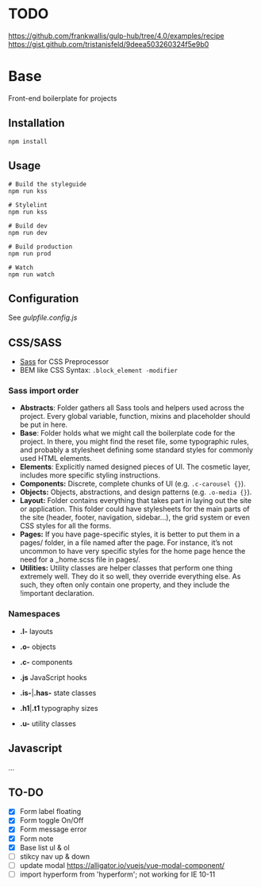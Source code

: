 # TODO
https://github.com/frankwallis/gulp-hub/tree/4.0/examples/recipe
https://gist.github.com/tristanisfeld/9deea503260324f5e9b0


# Base

Front-end boilerplate for projects

## Installation

```
npm install 
```

## Usage

```
# Build the styleguide
npm run kss

# Stylelint 
npm run kss

# Build dev 
npm run dev

# Build production 
npm run prod

# Watch
npm run watch
```

## Configuration

See *gulpfile.config.js*

## CSS/SASS

- [Sass](http://sass-lang.com/) for CSS Preprocessor
- BEM like CSS Syntax: `.block_element -modifier`

### Sass import order

- **Abstracts**: Folder gathers all Sass tools and helpers used across the project. Every global variable, function, mixins and placeholder should be put in here. 
- **Base**: Folder holds what we might call the boilerplate code for the project. In there, you might find the reset file, some typographic rules, and probably a stylesheet defining some standard styles for commonly used HTML elements. 
- **Elements**: Explicitly named designed pieces of UI. The cosmetic layer, includes more specific styling instructions. 
- **Components:** Discrete, complete chunks of UI (e.g. `.c-carousel {}`).
- **Objects:** Objects, abstractions, and design patterns (e.g. `.o-media {}`).
- **Layout:** Folder contains everything that takes part in laying out the site or application. This folder could have stylesheets for the main parts of the site (header, footer, navigation, sidebar…), the grid system or even CSS styles for all the forms. 
- **Pages:** If you have page-specific styles, it is better to put them in a pages/ folder, in a file named after the page. For instance, it’s not uncommon to have very specific styles for the home page hence the need for a _home.scss file in pages/. 
- **Utilities:** Utility classes are helper classes that perform one thing extremely well. They do it so well, they override everything else. As such, they often only contain one property, and they include the !important declaration. 

### Namespaces

- **.l-** layouts

- **.o-** objects

- **.c-** components

- **.js** JavaScript hooks

- **.is-**|**.has-** state classes

- **.h1**|**.t1** typography sizes

- **.u-** utility classes

## Javascript

...

## TO-DO

- [x] Form label floating
- [x] Form toggle On/Off
- [x] Form message error
- [x] Form note
- [x] Base list ul & ol
- [ ] stikcy nav up & down
- [ ] update modal https://alligator.io/vuejs/vue-modal-component/
- [ ] import hyperform from 'hyperform'; not working for IE 10-11
